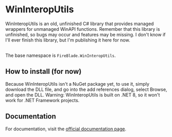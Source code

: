 # WinInteropUtils
WinInteropUtils is an old, unfinished C# library that provides managed wrappers for unmanaged WinAPI functions. Remember that this library is unfinished, so bugs may occur and features may be missing. I don't know if I'll ever finish this library, but I'm publishing it here for now.<br><br>

The base namespace  is `FireBlade.WinInteropUtils`.

## How to install (for now)
Because WinInteropUtils isn't a NuGet package yet, to use it, simply download the DLL file, and go into the add references dialog, select Browse, and open the DLL. Warning: WinInteropUtils is built on .NET 8, so it won't work for .NET Framework projects.

## Documentation
For documentation, visit the [official documentation page](https://fireblade211.github.io/WinInteropUtils).
